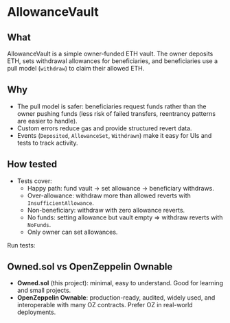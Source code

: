 # AllowanceVault

## What
AllowanceVault is a simple owner-funded ETH vault. The owner deposits ETH, sets withdrawal allowances for beneficiaries, and beneficiaries use a pull model (`withdraw`) to claim their allowed ETH.

## Why
- The pull model is safer: beneficiaries request funds rather than the owner pushing funds (less risk of failed transfers, reentrancy patterns are easier to handle).
- Custom errors reduce gas and provide structured revert data.
- Events (`Deposited`, `AllowanceSet`, `Withdrawn`) make it easy for UIs and tests to track activity.

## How tested
- Tests cover:
  - Happy path: fund vault → set allowance → beneficiary withdraws.
  - Over-allowance: withdraw more than allowed reverts with `InsufficientAllowance`.
  - Non-beneficiary: withdraw with zero allowance reverts.
  - No funds: setting allowance but vault empty => withdraw reverts with `NoFunds`.
  - Only owner can set allowances.

Run tests:


## Owned.sol vs OpenZeppelin Ownable
- **Owned.sol** (this project): minimal, easy to understand. Good for learning and small projects.
- **OpenZeppelin Ownable**: production-ready, audited, widely used, and interoperable with many OZ contracts. Prefer OZ in real-world deployments.

